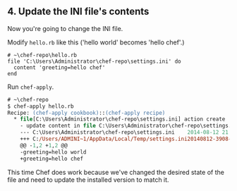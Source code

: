 ## 4. Update the INI file's contents

Now you're going to change the INI file.

Modify <code class="file-path">hello.rb</code> like this ('hello world' becomes 'hello chef'.)

```ruby-Win32
# ~\chef-repo\hello.rb
file 'C:\Users\Administrator\chef-repo\settings.ini' do
  content 'greeting=hello chef'
end
```

Run `chef-apply`.

```ps
# ~\chef-repo
$ chef-apply hello.rb
Recipe: (chef-apply cookbook)::(chef-apply recipe)
  * file[C:\Users\Administrator\chef-repo\settings.ini] action create
    - update content in file C:\Users\Administrator\chef-repo\settings.ini from 6823fa to cfde92
    --- C:\Users\Administrator\chef-repo\settings.ini    2014-08-12 21:27:13.000000000 +0000
    +++ C:/Users/ADMINI~1/AppData/Local/Temp/settings.ini20140812-3908-1ilgurd      2014-08-12 21:29:25.000000000 +0000
    @@ -1,2 +1,2 @@
    -greeting=hello world
    +greeting=hello chef
```

This time Chef does work because we've changed the desired state of the file and need to update the installed version to match it.
